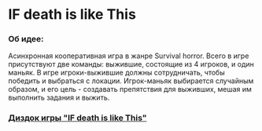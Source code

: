 # IF death is like This

### Об идее:
Асинхронная кооперативная игра в жанре Survival horror. Всего в игре присутствуют две команды: выжившие, состоящие из 4 игроков, и один маньяк. В игре игроки-выжившие должны сотрудничать, чтобы победить и выбраться с локации. Игрок-маньяк выбирается случайным образом, и его цель - создавать препятствия для выживших, мешая им выполнить задания и выжить.

### [Диздок игры "IF death is like This"](https://docs.google.com/document/d/1yoq7LsVxuIJfh76M35UiJ7oHUZkjUaHMdf69LkZ1etI/edit?usp=drive_web&ouid=111656269791290379151)
